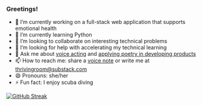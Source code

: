 ### Greetings!

<!--
**huaszu/huaszu** is a ✨ _special_ ✨ repository because its `README.md` (this file) appears on your GitHub profile.

Here are some ideas to get you started:

- 🔭 I’m currently working on a full-stack web application that supports emotional health
- 🌱 I’m currently learning Python
- 👯 I’m looking to collaborate on interesting technical problems
- 🤔 I’m looking for help with accelerating my technical learning
- 💬 Ask me about voice acting
- 📫 How to reach me: share a [voice note](https://anchor.fm/thrivingroom/message) or write me at thrivingroom@substack.com
- 😄 Pronouns: she/her
- ⚡ Fun fact: I enjoy scuba diving
-->
- 🔭 I’m currently working on a full-stack web application that supports emotional health
- 🌱 I’m currently learning Python
- 👯 I’m looking to collaborate on interesting technical problems
- 🤔 I’m looking for help with accelerating my technical learning
- 💬 Ask me about [voice acting](https://heythrive.webflow.io/act) and [applying poetry in developing products](https://www.youtube.com/watch?v=uuZOXaPc4JU&list=PLfB4lO23hfyMG4NCGESw3mdn8Yl-u8rz_&index=2)
- 📫 How to reach me: share a [voice note](https://anchor.fm/thrivingroom/message) or write me at thrivingroom@substack.com
- 😄 Pronouns: she/her
- ⚡ Fun fact: I enjoy scuba diving

[![GitHub Streak](https://streak-stats.demolab.com/?user=huaszu&hide_border=true&mode=weekly)](https://github.com/huaszu)
